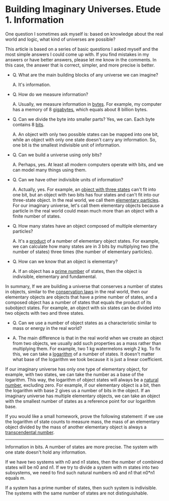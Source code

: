 # Building Imaginary Universes. Etude 1. Information

One question I sometimes ask myself is: based on knowledge about the real world and logic, what kind of universes are possible?

This article is based on a series of basic questions I asked myself and the most simple answers I could come up with. If you find mistakes in my answers or have better answers, please let me know in the comments. In this case, the answer that is correct, simpler, and more precise is better.

- Q. What are the main building blocks of any universe we can imagine?

  A. It's information. 

- Q. How do we measure information?

  A. Usually, we measure information in [bytes](https://en.wikipedia.org/wiki/Byte). For example, my computer has a memory of 8 [gigabytes](https://en.wikipedia.org/wiki/Gigabyte), which equals about 8 billion bytes.

- Q. Can we divide the byte into smaller parts? Yes, we can. Each byte contains 8 [bits](https://en.wikipedia.org/wiki/Bit).

  A. An object with only two possible states can be mapped into one bit, while an object with only one state doesn't carry any information. So, one bit is the smallest indivisible unit of information.

- Q. Can we build a universe using only bits?

  A. Perhaps, yes. At least all modern computers operate with bits, and we can model many things using them.

- Q. Can we have other indivisible units of information?

  A. Actually, yes. For example, an [object with three states](https://en.wikipedia.org/wiki/Ternary_numeral_system) can't fit into one bit, but an object with two bits has four states and can't fit into our three-state object. In the real world, we call them [elementary particles](https://en.wikipedia.org/wiki/Elementary_particle). For our imaginary universe, let's call them elementary objects because a particle in the real world could mean much more than an object with a finite number of states.

- Q. How many states have an object composed of multiple elementary particles?

  A. It's a [product](https://en.wikipedia.org/wiki/Product_(mathematics)) of a number of elementary object states. For example, we can calculate how many states are in 3 bits by multiplying two (the number of states) three times (the number of elementary particles).

- Q. How can we know that an object is elementary?

  A. If an object has a [prime number](https://en.wikipedia.org/wiki/Prime_number) of states, then the object is indivisible, elementary and fundamental.

In summary, If we are building a universe that conserves a number of states in objects, similar to the [conservation laws](https://en.wikipedia.org/wiki/Conservation_law) in the real world, then our elementary objects are objects that have a prime number of states, and a composed object has a number of states that equals the product of its subobject states. For example, an object with six states can be divided into two objects with two and three states.

- Q. Can we use a number of object states as a characteristic similar to mass or energy in the real world?

- A. The main difference is that in the real world when we create an object from two objects, we usually add such properties as a mass rather than multiplying them. For example, two 1 kg watermelons weigh 2 kg. To fix this, we can take a [logarithm](https://en.wikipedia.org/wiki/Logarithm) of a number of states. It doesn't matter what base of the logarithm we took because it is just a linear coefficient.

If our imaginary universe has only one type of elementary object, for example, with two states, we can take the number as a base of the logarithm. This way, the logarithm of object states will always be a [natural number](https://en.wikipedia.org/wiki/Natural_number), excluding zero. For example, if our elementary object is a bit, then the logarithm with base 2 gives us a number of bits in the object. If an imaginary universe has multiple elementary objects, we can take an object with the smallest number of states as a reference point for our logarithm base.  

If you would like a small homework, prove the following statement: if we use the logarithm of state counts to measure mass, the mass of an elementary object divided by the mass of another elementary object is always a [transcendental number](https://en.wikipedia.org/wiki/Transcendental_number).

---

Information in bits. A number of states are more precise. The system with one state doesn't hold any information. 

If we have two systems with n0 and n1 states, then the number of combined states will be n0 and n1. If we try to divide a system with m states into two subsystems, we need to find such natural numbers n0 and n1 that n0*n1 equals m. 

If a system has a prime number of states, then such system is indivisible. The systems with the same number of states are not distinguishable.



